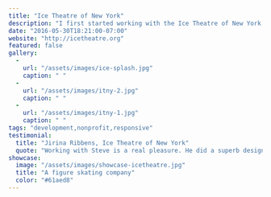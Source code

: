 ```yaml
---
title: "Ice Theatre of New York"
description: "I first started working with the Ice Theatre of New York (affectionately known as ITNY) in 2004 when I created a new website for them. 10 years later when they needed an update, they turned to us to update the design of the site and overhaul some of the content. I was able to use the same CMS that I implemented for them a decade ago, while creating a clean new website with full screen video and e-commerce features."
date: "2016-05-30T18:21:00-07:00"
website: "http://icetheatre.org"
featured: false
gallery:
  -
    url: "/assets/images/ice-splash.jpg"
    caption: " "
  -
    url: "/assets/images/itny-2.jpg"
    caption: " "
  -
    url: "/assets/images/itny-1.jpg"
    caption: " "
tags: "development,nonprofit,responsive"
testimonial:
  title: "Jirina Ribbens, Ice Theatre of New York"
  quote: "Working with Steve is a real pleasure. He did a superb design job of our website and made it easy for me to keep it updated. Steve is always swift to respond if I have questions. I highly recommend working with him."
showcase:
  image: "/assets/images/showcase-icetheatre.jpg"
  title: "A figure skating company"
  color: "#61aed8"
---
```

